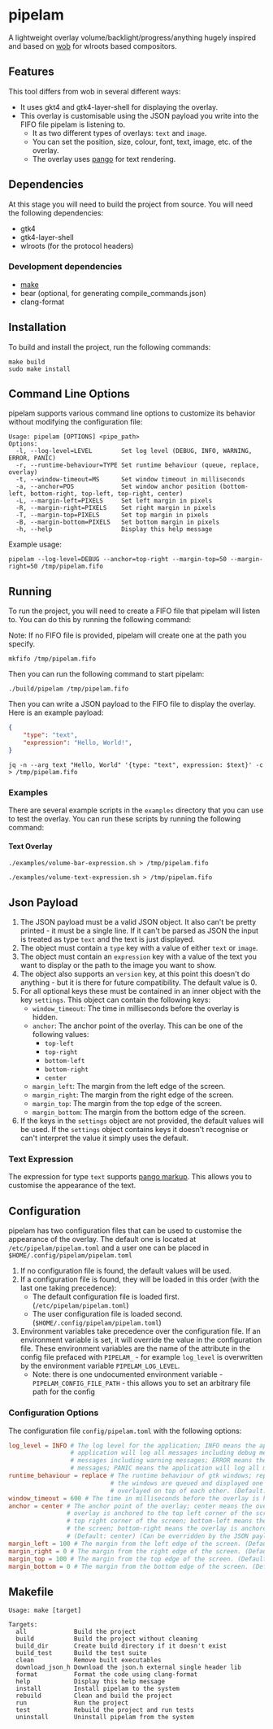 # pipelam

A lightweight overlay volume/backlight/progress/anything hugely inspired and based on [wob](https://github.com/francma/wob) for wlroots based compositors.

## Features

This tool differs from wob in several different ways:

 - It uses gkt4 and gtk4-layer-shell for displaying the overlay.
 - This overlay is customisable using the JSON payload you write into the FIFO file pipelam is listening to.
    - It as two different types of overlays: `text` and `image`.
    - You can set the position, size, colour, font, text, image, etc. of the overlay.
    - The overlay uses [pango](https://developer.gnome.org/pango/stable/) for text rendering.

## Dependencies

At this stage you will need to build the project from source. You will need the following dependencies:

 - gtk4
 - gtk4-layer-shell
 - wlroots (for the protocol headers)

### Development dependencies

 - [make](https://www.gnu.org/software/make/)
 - bear (optional, for generating compile_commands.json)
 - clang-format

## Installation

To build and install the project, run the following commands:

```
make build
sudo make install
```

## Command Line Options

pipelam supports various command line options to customize its behavior without modifying the configuration file:

```console
Usage: pipelam [OPTIONS] <pipe_path>
Options:
  -l, --log-level=LEVEL        Set log level (DEBUG, INFO, WARNING, ERROR, PANIC)
  -r, --runtime-behaviour=TYPE Set runtime behaviour (queue, replace, overlay)
  -t, --window-timeout=MS      Set window timeout in milliseconds
  -a, --anchor=POS             Set window anchor position (bottom-left, bottom-right, top-left, top-right, center)
  -L, --margin-left=PIXELS     Set left margin in pixels
  -R, --margin-right=PIXELS    Set right margin in pixels
  -T, --margin-top=PIXELS      Set top margin in pixels
  -B, --margin-bottom=PIXELS   Set bottom margin in pixels
  -h, --help                   Display this help message
```

Example usage:
```console
pipelam --log-level=DEBUG --anchor=top-right --margin-top=50 --margin-right=50 /tmp/pipelam.fifo
```

## Running

To run the project, you will need to create a FIFO file that pipelam will listen to. You can do this by running the following command:

Note: If no FIFO file is provided, pipelam will create one at the path you specify.
```shell
mkfifo /tmp/pipelam.fifo
```

Then you can run the following command to start pipelam:

```shell
./build/pipelam /tmp/pipelam.fifo
```

Then you can write a JSON payload to the FIFO file to display the overlay. Here is an example payload:

```json
{
    "type": "text",
    "expression": "Hello, World!",
}
```

```shell
jq -n --arg text "Hello, World" '{type: "text", expression: $text}' -c > /tmp/pipelam.fifo
```

### Examples

There are several example scripts in the `examples` directory that you can use to test the overlay. You can run these scripts by running the following command:

#### Text Overlay
```shell
./examples/volume-bar-expression.sh > /tmp/pipelam.fifo
```

```shell
./examples/volume-text-expression.sh > /tmp/pipelam.fifo
```

## Json Payload

1. The JSON payload must be a valid JSON object. It also can't be pretty printed - it must be a single line. If it can't be parsed as JSON the input is treated as type `text` and the text is just displayed.
2. The object must contain a `type` key with a value of either `text` or `image`.
3. The object must contain an `expression` key with a value of the text you want to display or the path to the image you want to show.
4. The object also supports an `version` key, at this point this doesn't do anything - but it is there for future compatibility. The default value is 0.
5. For all optional keys these must be contained in an inner object with the key `settings`. This object can contain the following keys:
    - `window_timeout`: The time in milliseconds before the overlay is hidden.
    - `anchor`: The anchor point of the overlay. This can be one of the following values:
        - `top-left`
        - `top-right`
        - `bottom-left`
        - `bottom-right`
        - `center`
    - `margin_left`: The margin from the left edge of the screen.
    - `margin_right`: The margin from the right edge of the screen.
    - `margin_top`: The margin from the top edge of the screen.
    - `margin_bottom`: The margin from the bottom edge of the screen.
6. If the keys in the `settings` object are not provided, the default values will be used. If the `settings` object contains keys it doesn't recognise or can't interpret the value it simply uses the default.

### Text Expression

The expression for type `text` supports [pango markup](https://docs.gtk.org/Pango/pango_markup.html). This allows you to customise the appearance of the text.

## Configuration

pipelam has two configuration files that can be used to customise the appearance of the overlay. The default one is located at `/etc/pipelam/pipelam.toml` and a user one can be placed in `$HOME/.config/pipelam/pipelam.toml`

1. If no configuration file is found, the default values will be used.
2. If a configuration file is found, they will be loaded in this order (with the last one taking precedence):
    - The default configuration file is loaded first. (`/etc/pipelam/pipelam.toml`)
    - The user configuration file is loaded second. (`$HOME/.config/pipelam/pipelam.toml`)
3. Environment variables take precedence over the configuration file. If an environment variable is set, it will override the value in the configuration file. These environment variables are the name of the attribute in the config file prefaced with `PIPELAM_` - for example `log_level` is overwritten by the environment variable `PIPELAM_LOG_LEVEL`.
    - Note: there is one undocumented environment variable - `PIPELAM_CONFIG_FILE_PATH` - this allows you to set an arbitrary file path for the config

### Configuration Options

The configuration file `config/pipelam.toml` with the following options:
```toml
log_level = INFO # The log level for the application; INFO means the application will log all messages; DEBUG means the
                 # application will log all messages including debug messages; WARNING means the application will log all
                 # messages including warning messages; ERROR means the application will log all messages including error
                 # messages; PANIC means the application will log all messages including panic messages. (Default: INFO)
runtime_behaviour = replace # The runtime behaviour of gtk windows; replace means the windows are replaced; queue means
                            # the windows are queued and displayed one after the other;  overlay means the windows are
                            # overlayed on top of each other. (Default: replace)
window_timeout = 600 # The time in milliseconds before the overlay is hidden. (Default: 600) (Can be overridden by the JSON payload)
anchor = center # The anchor point of the overlay; center means the overlay is centered on the screen; top-left means the
                # overlay is anchored to the top left corner of the screen; top-right means the overlay is anchored to the
                # top right corner of the screen; bottom-left means the overlay is anchored to the bottom left corner of
                # the screen; bottom-right means the overlay is anchored to the bottom right corner of the screen.
                # (Default: center) (Can be overridden by the JSON payload)
margin_left = 100 # The margin from the left edge of the screen. (Default: 100) (Can be overridden by the JSON payload)
margin_right = 0 # The margin from the right edge of the screen. (Default: 0) (Can be overridden by the JSON payload)
margin_top = 100 # The margin from the top edge of the screen. (Default: 100) (Can be overridden by the JSON payload)
margin_bottom = 0 # The margin from the bottom edge of the screen. (Default: 0) (Can be overridden by the JSON payload)
```

## Makefile

```console
Usage: make [target]

Targets:
  all             Build the project
  build           Build the project without cleaning
  build_dir       Create build directory if it doesn't exist
  build_test      Build the test suite
  clean           Remove built executables
  download_json_h Download the json.h external single header lib
  format          Format the code using clang-format
  help            Display this help message
  install         Install pipelam to the system
  rebuild         Clean and build the project
  run             Run the project
  test            Rebuild the project and run tests
  uninstall       Uninstall pipelam from the system
```
